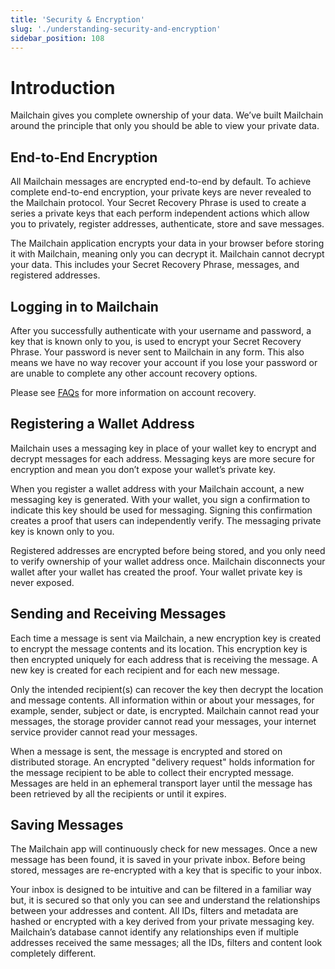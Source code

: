 ```yaml
---
title: 'Security & Encryption'
slug: './understanding-security-and-encryption'
sidebar_position: 108
---
```


# Introduction

Mailchain gives you complete ownership of your data. We’ve built Mailchain around the principle that only you should be able to view your private data.

## End-to-End Encryption

All Mailchain messages are encrypted end-to-end by default. To achieve complete end-to-end encryption, your private keys are never revealed to the Mailchain protocol. Your Secret Recovery Phrase is used to create a series a private keys that each perform independent actions which allow you to privately, register addresses, authenticate, store and save messages.

The Mailchain application encrypts your data in your browser before storing it with Mailchain, meaning only you can decrypt it. Mailchain cannot decrypt your data. This includes your Secret Recovery Phrase, messages, and registered addresses.

## Logging in to Mailchain

After you successfully authenticate with your username and password, a key that is known only to you, is used to encrypt your Secret Recovery Phrase. Your password is never sent to Mailchain in any form. This also means we have no way recover your account if you lose your password or are unable to complete any other account recovery options.

Please see [FAQs](/user/faqs/) for more information on account recovery.

## Registering a Wallet Address

Mailchain uses a messaging key in place of your wallet key to encrypt and decrypt messages for each address. Messaging keys are more secure for encryption and mean you don’t expose your wallet’s private key.

When you register a wallet address with your Mailchain account, a new messaging key is generated. With your wallet, you sign a confirmation to indicate this key should be used for messaging. Signing this confirmation creates a proof that users can independently verify. The messaging private key is known only to you.

Registered addresses are encrypted before being stored, and you only need to verify ownership of your wallet address once. Mailchain disconnects your wallet after your wallet has created the proof. Your wallet private key is never exposed.

## Sending and Receiving Messages

Each time a message is sent via Mailchain, a new encryption key is created to encrypt the message contents and its location. This encryption key is then encrypted uniquely for each address that is receiving the message. A new key is created for each recipient and for each new message.

Only the intended recipient(s) can recover the key then decrypt the location and message contents. All information within or about your messages, for example, sender, subject or date, is encrypted. Mailchain cannot read your messages, the storage provider cannot read your messages, your internet service provider cannot read your messages.

When a message is sent, the message is encrypted and stored on distributed storage. An encrypted "delivery request" holds information for the message recipient to be able to collect their encrypted message. Messages are held in an ephemeral transport layer until the message has been retrieved by all the recipients or until it expires.

## Saving Messages

The Mailchain app will continuously check for new messages. Once a new message has been found, it is saved in your private inbox. Before being stored, messages are re-encrypted with a key that is specific to your inbox.

Your inbox is designed to be intuitive and can be filtered in a familiar way but, it is secured so that only you can see and understand the relationships between your addresses and content. All IDs, filters and metadata are hashed or encrypted with a key derived from your private messaging key. Mailchain’s database cannot identify any relationships even if multiple addresses received the same messages; all the IDs, filters and content look completely different.
